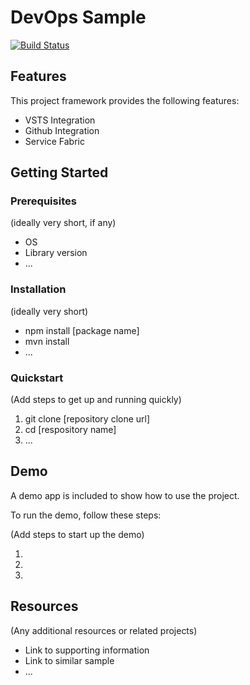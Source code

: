 # DevOps Sample

[![Build Status](https://oguzp-msft.visualstudio.com/_apis/public/build/definitions/24d566dd-c3f2-4169-81d5-fba94d4af622/29/badge)](https://oguzp-msft.visualstudio.com/_apis/public/build/definitions/24d566dd-c3f2-4169-81d5-fba94d4af622/29/badge)

## Features

This project framework provides the following features:

* VSTS Integration
* Github Integration
* Service Fabric

## Getting Started

### Prerequisites

(ideally very short, if any)

- OS
- Library version
- ...

### Installation

(ideally very short)

- npm install [package name]
- mvn install
- ...

### Quickstart
(Add steps to get up and running quickly)

1. git clone [repository clone url]
2. cd [respository name]
3. ...


## Demo

A demo app is included to show how to use the project.

To run the demo, follow these steps:

(Add steps to start up the demo)

1.
2.
3.

## Resources

(Any additional resources or related projects)

- Link to supporting information
- Link to similar sample
- ...
